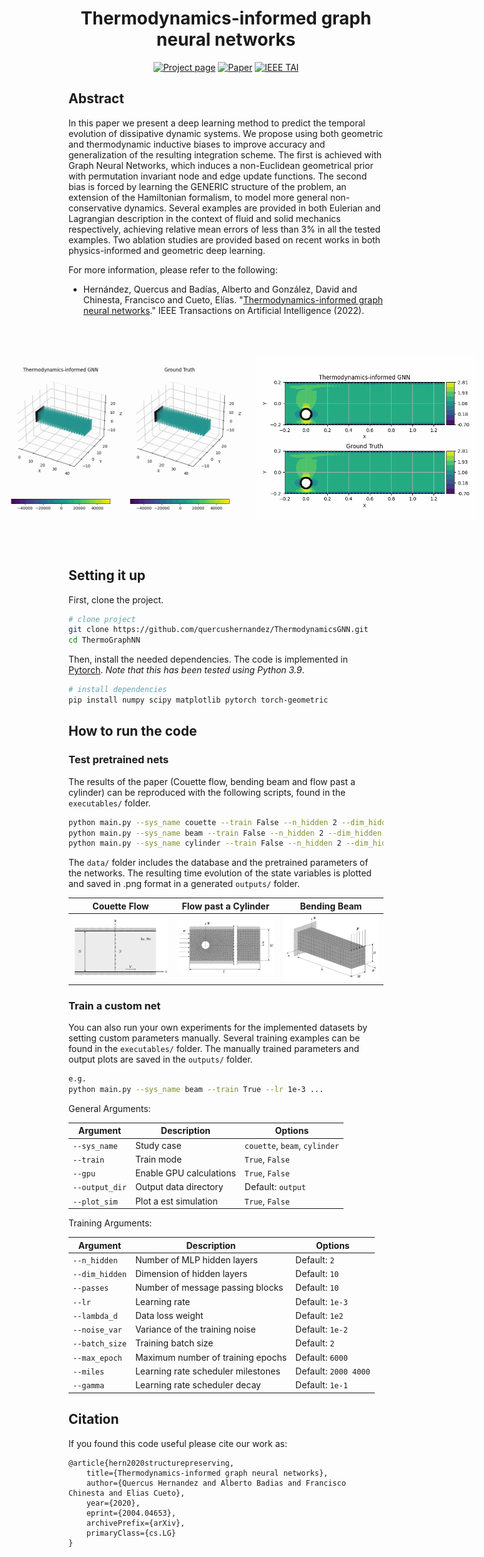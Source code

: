 
<div align="center">  
  
# Thermodynamics-informed graph neural networks

[![Project page](https://img.shields.io/badge/-Project%20page-blue)](https://amb.unizar.es/people/quercus-hernandez/)
[![Paper](https://img.shields.io/badge/Paper-PDF-red)](https://arxiv.org/pdf/2203.01874.pdf)
[![IEEE TAI](https://img.shields.io/badge/IEEE%20TAI-2022-green)](https://arxiv.org/pdf/2203.01874.pdf)

</div>

## Abstract

In this paper we present a deep learning method to predict the temporal evolution of dissipative dynamic systems. We propose using both geometric and thermodynamic inductive
biases to improve accuracy and generalization of the resulting integration scheme. The first is achieved with Graph Neural
Networks, which induces a non-Euclidean geometrical prior with permutation invariant node and edge update functions. The second bias is forced by learning the GENERIC structure of the problem, an extension of the Hamiltonian formalism, to model more general non-conservative dynamics. Several examples are provided in both Eulerian and Lagrangian description in the context of fluid and solid mechanics respectively, achieving relative mean errors of less than 3% in all the tested examples. Two ablation studies are provided based on recent works in both physics-informed and geometric deep learning.

For more information, please refer to the following:

- Hernández, Quercus and Badías, Alberto and González, David and Chinesta, Francisco and Cueto, Elías. "[Thermodynamics-informed graph neural networks](https://arxiv.org/abs/2203.01874)." IEEE Transactions on Artificial Intelligence (2022).

<div style="display:flex;justify-content:center;align-items:center;"> <img src="/outputs/beam.gif" width="450"><img src="/outputs/cylinder.gif" width="350"></div>

## Setting it up

First, clone the project.

```bash
# clone project
git clone https://github.com/quercushernandez/ThermodynamicsGNN.git
cd ThermoGraphNN
```

Then, install the needed dependencies. The code is implemented in [Pytorch](https://pytorch.org). _Note that this has been tested using Python 3.9_.

```bash
# install dependencies
pip install numpy scipy matplotlib pytorch torch-geometric
 ```

## How to run the code  

### Test pretrained nets

The results of the paper (Couette flow, bending beam and flow past a cylinder) can be reproduced with the following scripts, found in the `executables/` folder.

```bash
python main.py --sys_name couette --train False --n_hidden 2 --dim_hidden 10 --passes 10
python main.py --sys_name beam --train False --n_hidden 2 --dim_hidden 50 --passes 10
python main.py --sys_name cylinder --train False --n_hidden 2 --dim_hidden 128 --passes 10
```

The `data/` folder includes the database and the pretrained parameters of the networks. The resulting time evolution of the state variables is plotted and saved in .png format in a generated `outputs/` folder.

|             Couette Flow                  |         Flow past a Cylinder             |             Bending Beam                  |
| ------------------------------------------|------------------------------------------| ------------------------------------------|
|<div align="center"> <img src="/data/couette.png" width="250"></div>|<div align="center"> <img src="/data/cylinder.png" width="250"></div>| <div align="center"> <img src="/data/beam.png" width="250"></div> |

### Train a custom net

You can also run your own experiments for the implemented datasets by setting custom parameters manually. Several training examples can be found in the `executables/` folder. The manually trained parameters and output plots are saved in the `outputs/` folder.

```bash
e.g.
python main.py --sys_name beam --train True --lr 1e-3 ...
```

General Arguments:

|     Argument              |             Description                           | Options                                               |
|---------------------------| ------------------------------------------------- |------------------------------------------------------ |
| `--sys_name`              | Study case                                        | `couette`, `beam`, `cylinder`                         |
| `--train`                 | Train mode                                        | `True`, `False`                                       |
| `--gpu`                   | Enable GPU calculations                           | `True`, `False`                                       |
| `--output_dir`            | Output data directory                             | Default: `output`                                     |
| `--plot_sim`              | Plot a est simulation                             | `True`, `False`                                       |

Training Arguments:

|     Argument              |             Description                           | Options                                               |
|---------------------------| ------------------------------------------------- |------------------------------------------------------ |
| `--n_hidden`              | Number of MLP hidden layers                       | Default: `2`                                          |
| `--dim_hidden`            | Dimension of hidden layers                        | Default: `10`                                         |
| `--passes`                | Number of message passing blocks                  | Default: `10`                                         |
| `--lr`                    | Learning rate                                     | Default: `1e-3`                                       |
| `--lambda_d`              | Data loss weight                                  | Default: `1e2`                                        |
| `--noise_var`             | Variance of the training noise                    | Default: `1e-2`                                       |
| `--batch_size`            | Training batch size                               | Default: `2`                                          |
| `--max_epoch`             | Maximum number of training epochs                 | Default: `6000`                                       |
| `--miles`                 | Learning rate scheduler milestones                | Default: `2000 4000`                                  |
| `--gamma`                 | Learning rate scheduler decay                     | Default: `1e-1`                                       |

## Citation

If you found this code useful please cite our work as:

```
@article{hern2020structurepreserving,
    title={Thermodynamics-informed graph neural networks},
    author={Quercus Hernandez and Alberto Badias and Francisco Chinesta and Elias Cueto},
    year={2020},
    eprint={2004.04653},
    archivePrefix={arXiv},
    primaryClass={cs.LG}
}
```
